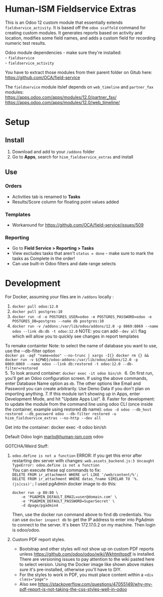 # Human-ISM Fieldservice Extras

This is an Odoo 12 custom module that essentially extends `fieldservice_activity`. It is based off the `odoo scaffold` command for creating custom modules.
It generates reports based on activity and location, modifies some field names, and adds a custom field for recording numeric test results.

 Odoo module dependencies - make sure they're installed: \
	- `fieldservice` \
	- `fieldservice_activity`

You have to extract those modules from their parent folder on Gitub here: \
https://github.com/OCA/field-service

The `fieldservice` module itslef depends on `web_timeline` and `partner_fax` modules: \
https://apps.odoo.com/apps/modules/12.0/partner_fax/
https://apps.odoo.com/apps/modules/12.0/web_timeline/

# Setup

## Install
1. Download and add to your `/addons` folder
2. Go to **Apps**, search for `hism_fieldservice_extras` and install

## Use

### Orders

- Activities tab is renamed to **Tasks**
- Results/Score column for floating point values added

### Templates

- Workaround for https://github.com/OCA/field-service/issues/509

### Reporting

- Go to **Field Service > Reporting > Tasks**
- View excludes tasks that aren't `status = done` - make sure to mark the tasks as Complete in the order!
- Can use built-in Odoo filters and date range selects



# Development

For Docker, assuming your files are in `/addons` locally :

1. `docker pull odoo:12.0`
2. `docker pull postgres:10`
3. `docker run -d -e POSTGRES_USER=odoo -e POSTGRES_PASSWORD=odoo -e POSTGRES_DB=postgres --name db postgres:10`
4.  `docker run -v /addons:/var/lib/odoo/addons/12.0 -p 8069:8069 --name odoo --link db:db -t odoo:12.0`
NOTE: you can add`--dev all` flag which will allow you to quickly see changes in report templates
	
 To remake containter 
Note: to select the name of database you want to use, use the --db-filter option 	
`docker ps -aqf "name=odoo" --no-trunc | xargs -I{} docker rm {} && docker run -v ${PWD}/odoo-addons:/var/lib/odoo/addons/12.0 -p 8069:8069 --name odoo --link db:restored -t odoo:12.0 --db-filter=restored
`	
5. To look around container: `docker exec -it odoo bin/sh `
6. On first run, you'll get an Odoo configuration screen. If using the above commands, enter Database Name option as `db`. The other options like Email and Password you can create arbitrarily. Use Demo Data if you don't plan on importing anything.
7. If this module isn't showing up in Apps, enter Development Mode, and hit "Update Apps List".
8. Faster for development: to update the module from the command line using odoo CLI (once inside the container, example using restored db name):
`odoo -d odoo --db_host restored --db_password odoo --db-filter restored -u hism_fieldservice_extras --no-http --dev all`
   
Get into the container:
docker exec -it odoo bin/sh

Default Odoo login
marlo@human-ism.com
odoo

GOTCHA/Weird Stuff:
1. `odoo.define is not a function` ERROR:
If you get this error after restarting dev server with changes:
`web.assets_backend.js:3 Uncaught TypeError: odoo.define is not a function` \
You can execute these sql commands to fix: \
`DELETE FROM ir_attachment WHERE url LIKE '/web/content/%';` \
   `DELETE FROM ir_attachment WHERE datas_fname SIMILAR TO '%.(js|css)';`
I used pgAdmin docker image to do this: 
	```
	docker run -p 80:80 \
		-e 'PGADMIN_DEFAULT_EMAIL=user@domain.com' \
		-e 'PGADMIN_DEFAULT_PASSWORD=SuperSecret' \
		-d dpage/pgadmin4
	```
	Then, use the docker run command above to find db credentials.
You can use `docker inspect db` to get the IP address to enter into PgAdmin to connect to the server. It's been  172.17.0.2 on my machine. Then login is odoo/odoo.

  
2. Custom PDF report styles. 
	- Bootstrap and other styles will not show up on custom PDF reports unless 
https://github.com/odoo/odoo/wiki/Wkhtmltopdf is installed. There are versioning issues to pay attention to the wiki pasted here to select version.
  Using the Docker image like shown above makes sure it's pre-installed, otherwise you'll have to DIY.
	- For the styles to work in PDF, you must place content within a `<div class="page">`
	- Also see https://stackoverflow.com/questions/47055149/why-my-pdf-report-is-not-taking-the-css-styles-well-in-odoo